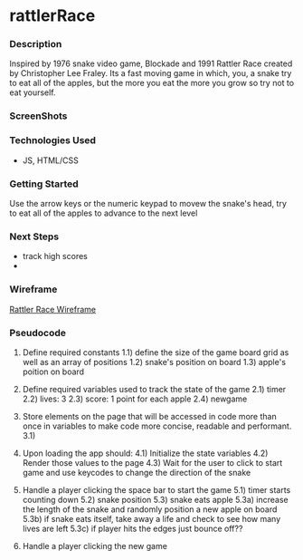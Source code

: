 # rattlerRace

### Description 
Inspired by 1976 snake video game, Blockade and 1991 Rattler Race created by Christopher Lee Fraley. Its a fast moving game in which, you, a snake try to eat all of the apples, but the more you eat the more you grow so try not to eat yourself.  

### ScreenShots

### Technologies Used
- JS, HTML/CSS

### Getting Started 
Use the arrow keys or the numeric keypad to movew the snake's head, try to eat all of the apples to advance to the next level 

### Next Steps
- track high scores 
- 

### Wireframe 

<a href="https://www.figma.com/file/k1247DzM2dWvngDV5vOdt4/RattlerRace?node-id=0%3A1" target="_blank">Rattler Race Wireframe</a>

### Pseudocode 

1) Define required constants
 1.1) define the size of the game board grid as well as an array of positions 
 1.2) snake's position on board
 1.3) apple's poition on board

2) Define required variables used to track the state of the game
 2.1) timer 
 2.2) lives: 3
 2.3) score: 1 point for each apple
 2.4) newgame 

3) Store elements on the page that will be accessed in code more than once in variables to make code more concise, readable and performant.
  3.1) 

4) Upon loading the app should:
	4.1) Initialize the state variables
	4.2) Render those values to the page
	4.3) Wait for the user to click to start game and use keycodes to change the direction of the   snake 

5) Handle a player clicking the space bar to start the game
  5.1) timer starts counting down 
  5.2) snake position 
  5.3) snake eats apple 
    5.3a) increase the length of the snake and randomly position a new apple on board 
    5.3b) if snake eats itself, take away a life and check to see how many lives are left
    5.3c) if player hits the edges just bounce off?? 

6) Handle a player clicking the new game 
